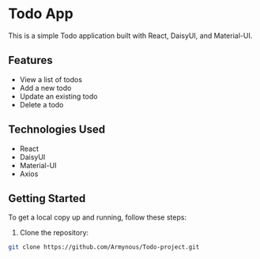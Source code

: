 # Todo App

This is a simple Todo application built with React, DaisyUI, and Material-UI.

## Features

- View a list of todos
- Add a new todo
- Update an existing todo
- Delete a todo

## Technologies Used

- React
- DaisyUI
- Material-UI
- Axios

## Getting Started

To get a local copy up and running, follow these steps:

1. Clone the repository:

```bash
git clone https://github.com/Armynous/Todo-project.git

